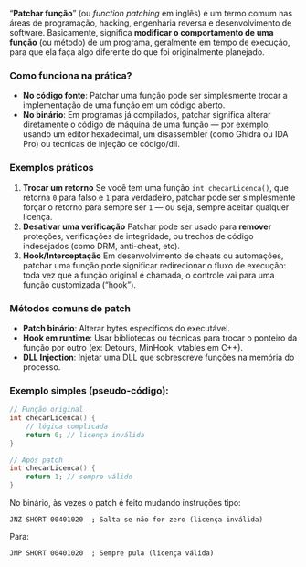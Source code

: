 “**Patchar função**” (ou *function patching* em inglês) é um termo comum nas áreas de programação, hacking, engenharia reversa e desenvolvimento de software. Basicamente, significa **modificar o comportamento de uma função** (ou método) de um programa, geralmente em tempo de execução, para que ela faça algo diferente do que foi originalmente planejado.

### Como funciona na prática?

* **No código fonte**: Patchar uma função pode ser simplesmente trocar a implementação de uma função em um código aberto.
* **No binário**: Em programas já compilados, patchar significa alterar diretamente o código de máquina de uma função — por exemplo, usando um editor hexadecimal, um disassembler (como Ghidra ou IDA Pro) ou técnicas de injeção de código/dll.

### Exemplos práticos

1. **Trocar um retorno**
   Se você tem uma função `int checarLicenca()`, que retorna `0` para falso e `1` para verdadeiro, patchar pode ser simplesmente forçar o retorno para sempre ser `1` — ou seja, sempre aceitar qualquer licença.
2. **Desativar uma verificação**
   Patchar pode ser usado para **remover** proteções, verificações de integridade, ou trechos de código indesejados (como DRM, anti-cheat, etc).
3. **Hook/Interceptação**
   Em desenvolvimento de cheats ou automações, patchar uma função pode significar redirecionar o fluxo de execução: toda vez que a função original é chamada, o controle vai para uma função customizada (“hook”).

### Métodos comuns de patch

* **Patch binário**: Alterar bytes específicos do executável.
* **Hook em runtime**: Usar bibliotecas ou técnicas para trocar o ponteiro da função por outro (ex: Detours, MinHook, vtables em C++).
* **DLL Injection**: Injetar uma DLL que sobrescreve funções na memória do processo.

### Exemplo simples (pseudo-código):

```c
// Função original
int checarLicenca() {
    // lógica complicada
    return 0; // licença inválida
}

// Após patch
int checarLicenca() {
    return 1; // sempre válido
}
```

No binário, às vezes o patch é feito mudando instruções tipo:

```
JNZ SHORT 00401020  ; Salta se não for zero (licença inválida)
```

Para:

```
JMP SHORT 00401020  ; Sempre pula (licença válida)
```

